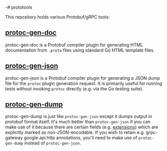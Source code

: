 -# prototools

This repository holds various Protobuf/gRPC tools:

## [protoc-gen-doc](https://github.com/sourcegraph/prototools/blob/master/README.doc.md)

protoc-gen-doc is a Protobuf compiler plugin for generating HTML documentation from `.proto` files using standard Go HTML template files.

## [protoc-gen-json](https://github.com/sourcegraph/prototools/blob/master/README.json.md)

protoc-gen-json is a Protobuf compiler plugin for generating a JSON dump file for the `protoc` plugin generation request. It is primarily useful for running tests without invoking `protoc` directly (e.g. via the Go testing suite).

## [protoc-gen-dump](https://github.com/sourcegraph/prototools/blob/master/README.dump.md)

protoc-gen-dump is just like `protoc-gen-json` except it dumps output in protobuf format itself. It's much better than `protoc-gen-json` if you can make use of it because there are certain fields (e.g. [extensions](http://godoc.org/github.com/golang/protobuf/protoc-gen-go/descriptor#MethodOptions)) which are explicitly marked as non-JSON-encodable. If you wish to retain e.g. grpc-gateway google.api.http annotations, you'll need to make use of `protoc-gen-dump` instead of `protoc-gen-json`.
